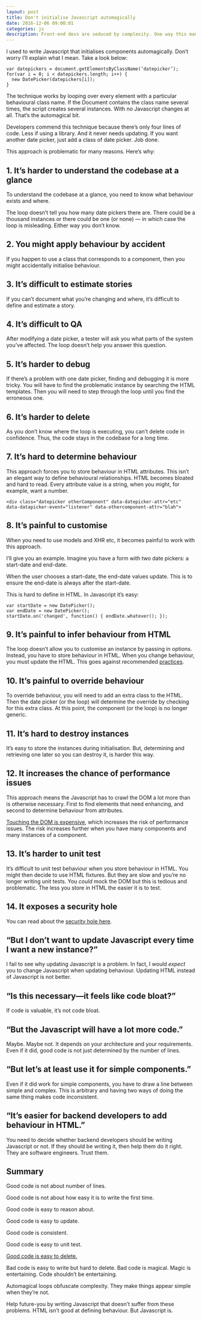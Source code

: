 ```yaml
---
layout: post
title: Don't initialise Javascript automagically
date: 2016-12-06 09:00:01
categories: js
description: Front-end devs are seduced by complexity. One way this manifests itself is in the magical looping over behavioural classes.
---
```


I used to write Javascript that initialises components automagically. Don’t
worry I’ll explain what I mean. Take a look below:

    var datepickers = document.getElementsByClassName(‘datepicker’);
    for(var i = 0; i < datepickers.length; i++) {
      new DatePicker(datepickers[i]);
    }

The technique works by looping over every element with a particular behavioural
class name. If the Document contains the class name several times, the script
creates several instances. With no Javascript changes at all. That’s the
automagical bit.

Developers commend this technique because there’s only four lines of code. Less
if using a library. And it never needs updating. If you want another date
picker, just add a class of date picker. Job done.

This approach is problematic for many reasons. Here’s why:

## 1. It’s harder to understand the codebase at a glance

To understand the codebase at a glance, you need to know what behaviour exists
and where.

The loop doesn’t tell you how many date pickers there are. There could be a
thousand instances or there could be one (or none) — in which case the loop is
misleading. Either way you don’t know.

## 2. You might apply behaviour by accident

If you happen to use a class that corresponds to a component, then you might
accidentally initialise behaviour.

## 3. It’s difficult to estimate stories

If you can’t document what you’re changing and where, it’s difficult to define
and estimate a story.

## 4. It’s difficult to QA

After modifying a date picker, a tester will ask you what parts of the system
you’ve affected. The loop doesn’t help you answer this question.

## 5. It’s harder to debug

If there’s a problem with one date picker, finding and debugging it is more
tricky. You will have to find the problematic instance by searching the HTML
templates. Then you will need to step through the loop until you find the
erroneous one.

## 6. It’s harder to delete

As you don’t know where the loop is executing, you can’t delete code in
confidence. Thus, the code stays in the codebase for a long time.

## 7. It’s hard to determine behaviour

This approach forces you to store behaviour in HTML attributes. This isn’t an
elegant way to define behavioural relationships. HTML becomes bloated and hard
to read. Every attribute value is a string, when you might, for example, want a
number.

    <div class="datepicker otherComponent" data-datepicker-attr="etc" data-datapicker-event="listener" data-othercomponent-attr="blah">

## 8. It’s painful to customise

When you need to use models and XHR etc, it becomes painful to work with this
approach.

I’ll give you an example. Imagine you have a form with two date pickers: a
start-date and end-date.

When the user chooses a start-date, the end-date values update. This is to
ensure the end-date is always after the start-date.

This is hard to define in HTML. In Javascript it’s easy:

    var startDate = new DatePicker();
    var endDate = new DatePicker();
    startDate.on('changed', function() { endDate.whatever(); });

## 9. It’s painful to infer behaviour from HTML

The loop doesn’t allow you to customise an instance by passing in options. Instead, you have to store behaviour in HTML. When you change behaviour, you must update the HTML. This goes against recommended​ [practices](https://en.wikipedia.org/wiki/Separation_of_concerns).

## 10. It’s painful to override behaviour

To override behaviour, you will need to add an extra class to the HTML. Then the date picker (or the loop) will determine the override by checking for this extra class. At this point, the component (or the loop) is no longer generic.​

## 11. It’s hard to destroy instances

It’s easy to store the instances during initialisation. But, determining and
retrieving one later so you can destroy it, is harder this way.

## 12. It increases the chance of performance issues

This approach means the Javascript has to crawl the DOM a lot more than is
otherwise necessary. First to find elements that need enhancing, and second to
determine behaviour from attributes.

[Touching the DOM is expensive](https://www.nczonline.net/blog/2009/02/03/speed-up-your-javascript-part-4/), which increases the risk of performance issues. The risk increases further when you have many components and many instances of a component.

## 13. It’s harder to unit test

It’s difficult to unit test behaviour when you store behaviour in HTML. You
might then decide to use HTML fixtures. But they are slow and you’re no longer
writing unit tests. You *could* mock the DOM but this is tedious and
problematic. The less you store in HTML the easier it is to test.

## 14. It exposes a security hole

You can read about the [security hole here](https://githubengineering.com/githubs-csp-journey/#object-src).

## “But I don’t want to update Javascript every time I want a new instance?”

I fail to see why updating Javascript is a problem. In fact, I would *expect*
you to change Javascript when updating behaviour. Updating HTML instead of
Javascript is not better.

## “Is this necessary—it  feels like code bloat?”

If code is valuable, it’s not code bloat.

## “But the Javascript will have a lot more code.”

Maybe. Maybe not. It depends on your architecture and your requirements. Even if
it did, good code is not just determined by the number of lines.

## “But let’s at least use it for simple components.”

Even if it did work for simple components, you have to draw a line between
simple and complex. This is arbitrary and having two ways of doing the same
thing makes code inconsistent.

## “It’s easier for **backend developers to add behaviour in HTML.**”

You need to decide whether backend developers should be writing Javascript or
not. If they should be writing it, then help them do it right. They are software
engineers. Trust them.

## Summary

Good code is not about number of lines.

Good code is not about how easy it is to write the first time.

Good code is easy to reason about.

Good code is easy to update.

Good code is consistent.

Good code is easy to unit test.

[Good code is easy to delete.](http://programmingisterrible.com/post/139222674273/write-code-that-is-easy-to-delete-not-easy-to.)

Bad code is easy to write but hard to delete. Bad code is magical. Magic is
entertaining. Code shouldn’t be entertaining.

Automagical loops obfuscate complexity. They make things appear simple when
they’re not.

Help future-you by writing Javascript that doesn’t suffer from these problems.
HTML isn’t good at defining behaviour. But Javascript is.
